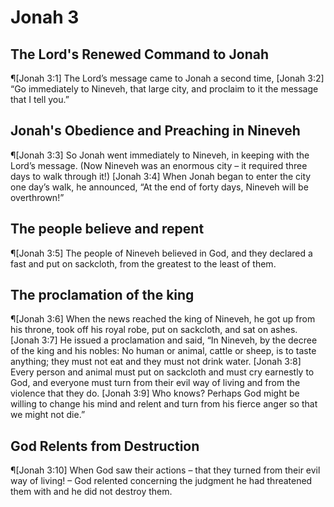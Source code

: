 # Jonah 3

## The Lord's Renewed Command to Jonah
¶[Jonah 3:1] The Lord’s message came to Jonah a second time,
[Jonah 3:2] “Go immediately to Nineveh, that large city, and proclaim to it the message that I tell you.”

## Jonah's Obedience and Preaching in Nineveh
¶[Jonah 3:3] So Jonah went immediately to Nineveh, in keeping with the Lord’s message. (Now Nineveh was an enormous city – it required three days to walk through it!)
[Jonah 3:4] When Jonah began to enter the city one day’s walk, he announced, “At the end of forty days, Nineveh will be overthrown!”

## The people believe and repent
¶[Jonah 3:5] The people of Nineveh believed in God, and they declared a fast and put on sackcloth, from the greatest to the least of them.

## The proclamation of the king
¶[Jonah 3:6] When the news reached the king of Nineveh, he got up from his throne, took off his royal robe, put on sackcloth, and sat on ashes.
[Jonah 3:7] He issued a proclamation and said, “In Nineveh, by the decree of the king and his nobles: No human or animal, cattle or sheep, is to taste anything; they must not eat and they must not drink water.
[Jonah 3:8] Every person and animal must put on sackcloth and must cry earnestly to God, and everyone must turn from their evil way of living and from the violence that they do.
[Jonah 3:9] Who knows? Perhaps God might be willing to change his mind and relent and turn from his fierce anger so that we might not die.”

## God Relents from Destruction
¶[Jonah 3:10] When God saw their actions – that they turned from their evil way of living! – God relented concerning the judgment he had threatened them with and he did not destroy them.

